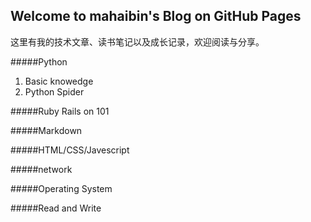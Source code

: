 ## Welcome to mahaibin's Blog on GitHub Pages

这里有我的技术文章、读书笔记以及成长记录，欢迎阅读与分享。

#####Python
1. Basic knowedge
2. Python Spider

#####Ruby
Rails on 101

#####Markdown

#####HTML/CSS/Javescript

#####network

#####Operating System

#####Read and Write

